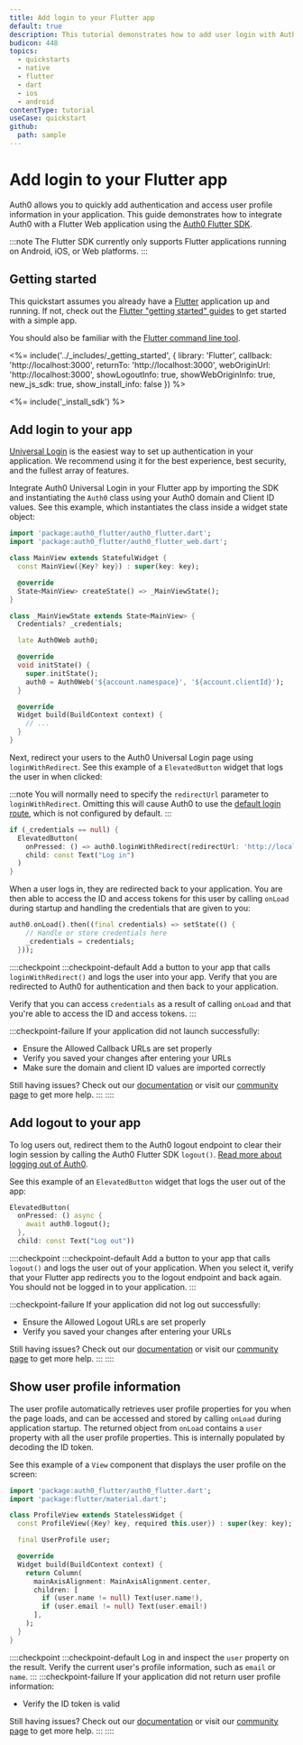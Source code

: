 ```yaml
---
title: Add login to your Flutter app
default: true
description: This tutorial demonstrates how to add user login with Auth0 to an Flutter Web application using the Auth0 Flutter SDK
budicon: 448
topics:
  - quickstarts
  - native
  - flutter
  - dart
  - ios
  - android
contentType: tutorial
useCase: quickstart
github:
  path: sample
---
```


<!-- markdownlint-disable MD025 MD034 -->

# Add login to your Flutter app

Auth0 allows you to quickly add authentication and access user profile information in your application. This guide demonstrates how to integrate Auth0 with a Flutter Web application using the [Auth0 Flutter SDK](https://github.com/auth0/auth0-flutter).

:::note
The Flutter SDK currently only supports Flutter applications running on Android, iOS, or Web platforms.
:::

## Getting started

This quickstart assumes you already have a [Flutter](https://flutter.dev/) application up and running. If not, check out the [Flutter "getting started" guides](https://docs.flutter.dev/get-started/install) to get started with a simple app.

You should also be familiar with the [Flutter command line tool](https://docs.flutter.dev/reference/flutter-cli).

<%= include('../_includes/_getting_started', { library: 'Flutter', callback: 'http://localhost:3000', returnTo: 'http://localhost:3000', webOriginUrl: 'http://localhost:3000', showLogoutInfo: true, showWebOriginInfo: true, new_js_sdk: true, show_install_info: false }) %>

<%= include('_install_sdk') %>

## Add login to your app

[Universal Login](https://auth0.com/docs/authenticate/login/auth0-universal-login) is the easiest way to set up authentication in your application. We recommend using it for the best experience, best security, and the fullest array of features.

Integrate Auth0 Universal Login in your Flutter app by importing the SDK and instantiating the `Auth0` class using your Auth0 domain and Client ID values. See this example, which instantiates the class inside a widget state object:

```dart
import 'package:auth0_flutter/auth0_flutter.dart';
import 'package:auth0_flutter/auth0_flutter_web.dart';

class MainView extends StatefulWidget {
  const MainView({Key? key}) : super(key: key);

  @override
  State<MainView> createState() => _MainViewState();
}

class _MainViewState extends State<MainView> {
  Credentials? _credentials;

  late Auth0Web auth0;

  @override
  void initState() {
    super.initState();
    auth0 = Auth0Web('${account.namespace}', '${account.clientId}');
  }

  @override
  Widget build(BuildContext context) {
    // ...
  }
}
```

Next, redirect your users to the Auth0 Universal Login page using `loginWithRedirect`. See this example of a `ElevatedButton` widget that logs the user in when clicked:

:::note
You will normally need to specify the `redirectUrl` parameter to `loginWithRedirect`. Omitting this will cause Auth0 to use the [default login route](https://auth0.com/docs/authenticate/login/auth0-universal-login/configure-default-login-routes), which is not configured by default.
:::

```dart
if (_credentials == null) {
  ElevatedButton(
    onPressed: () => auth0.loginWithRedirect(redirectUrl: 'http://localhost:3000'),
    child: const Text("Log in")
  )
}
```

When a user logs in, they are redirected back to your application. You are then able to access the ID and access tokens for this user by calling `onLoad` during startup and handling the credentials that are given to you:

```dart
auth0.onLoad().then((final credentials) => setState(() {
    // Handle or store credentials here
    _credentials = credentials;
  }));
```

::::checkpoint
:::checkpoint-default
Add a button to your app that calls `loginWithRedirect()` and logs the user into your app. Verify that you are redirected to Auth0 for authentication and then back to your application.

Verify that you can access `credentials` as a result of calling `onLoad` and that you're able to access the ID and access tokens.
:::

:::checkpoint-failure
If your application did not launch successfully:

- Ensure the Allowed Callback URLs are set properly
- Verify you saved your changes after entering your URLs
- Make sure the domain and client ID values are imported correctly

Still having issues? Check out our [documentation](https://auth0.com/docs) or visit our [community page](https://community.auth0.com) to get more help.
:::
::::

## Add logout to your app

To log users out, redirect them to the Auth0 logout endpoint to clear their login session by calling the Auth0 Flutter SDK `logout()`. [Read more about logging out of Auth0](https://auth0.com/docs/authenticate/login/logout).

See this example of an `ElevatedButton` widget that logs the user out of the app:

```dart
ElevatedButton(
  onPressed: () async {
    await auth0.logout();
  },
  child: const Text("Log out"))
```

::::checkpoint
:::checkpoint-default
Add a button to your app that calls `logout()` and logs the user out of your application. When you select it, verify that your Flutter app redirects you to the logout endpoint and back again. You should not be logged in to your application.
:::

:::checkpoint-failure
If your application did not log out successfully:

- Ensure the Allowed Logout URLs are set properly
- Verify you saved your changes after entering your URLs

Still having issues? Check out our [documentation](https://auth0.com/docs) or visit our [community page](https://community.auth0.com) to get more help.
:::
::::

## Show user profile information

The user profile automatically retrieves user profile properties for you when the page loads, and can be accessed and stored by calling `onLoad` during application startup. The returned object from `onLoad` contains a `user` property with all the user profile properties. This is internally populated by decoding the ID token.

See this example of a `View` component that displays the user profile on the screen:

```dart
import 'package:auth0_flutter/auth0_flutter.dart';
import 'package:flutter/material.dart';

class ProfileView extends StatelessWidget {
  const ProfileView({Key? key, required this.user}) : super(key: key);

  final UserProfile user;

  @override
  Widget build(BuildContext context) {
    return Column(
      mainAxisAlignment: MainAxisAlignment.center,
      children: [
        if (user.name != null) Text(user.name!),
        if (user.email != null) Text(user.email!)
      ],
    );
  }
}
```

::::checkpoint
:::checkpoint-default
Log in and inspect the `user` property on the result. Verify the current user's profile information, such as `email` or `name`.
:::
:::checkpoint-failure
If your application did not return user profile information:

- Verify the ID token is valid

Still having issues? Check out our [documentation](https://auth0.com/docs) or visit our [community page](https://community.auth0.com) to get more help.
:::
::::
